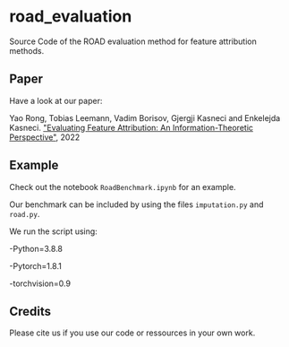 # road_evaluation
Source Code of the ROAD evaluation method for feature attribution methods.

## Paper
Have a look at our paper:

Yao Rong, Tobias Leemann, Vadim Borisov, Gjergji Kasneci and Enkelejda Kasneci. ["Evaluating Feature Attribution: An Information-Theoretic Perspective"](https://arxiv.org/pdf/2202.00449), 2022


## Example
Check out the notebook ``RoadBenchmark.ipynb`` for an example.

Our benchmark can be included by using the files ``imputation.py`` and ``road.py``.

We run the script using:

-Python=3.8.8

-Pytorch=1.8.1

-torchvision=0.9

## Credits
Please cite us if you use our code or ressources in your own work.
